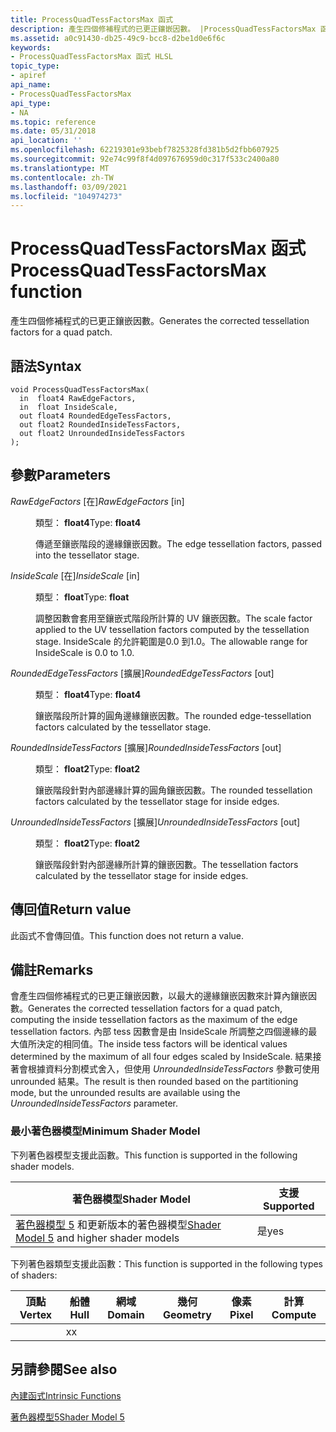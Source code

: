 ```yaml
---
title: ProcessQuadTessFactorsMax 函式
description: 產生四個修補程式的已更正鑲嵌因數。 |ProcessQuadTessFactorsMax 函式
ms.assetid: a0c91430-db25-49c9-bcc8-d2be1d0e6f6c
keywords:
- ProcessQuadTessFactorsMax 函式 HLSL
topic_type:
- apiref
api_name:
- ProcessQuadTessFactorsMax
api_type:
- NA
ms.topic: reference
ms.date: 05/31/2018
api_location: ''
ms.openlocfilehash: 62219301e93bebf7825328fd381b5d2fbb607925
ms.sourcegitcommit: 92e74c99f8f4d097676959d0c317f533c2400a80
ms.translationtype: MT
ms.contentlocale: zh-TW
ms.lasthandoff: 03/09/2021
ms.locfileid: "104974273"
---
```

# <a name="processquadtessfactorsmax-function"></a><span data-ttu-id="6da0d-105">ProcessQuadTessFactorsMax 函式</span><span class="sxs-lookup"><span data-stu-id="6da0d-105">ProcessQuadTessFactorsMax function</span></span>

<span data-ttu-id="6da0d-106">產生四個修補程式的已更正鑲嵌因數。</span><span class="sxs-lookup"><span data-stu-id="6da0d-106">Generates the corrected tessellation factors for a quad patch.</span></span>

## <a name="syntax"></a><span data-ttu-id="6da0d-107">語法</span><span class="sxs-lookup"><span data-stu-id="6da0d-107">Syntax</span></span>

``` syntax
void ProcessQuadTessFactorsMax(
  in  float4 RawEdgeFactors,
  in  float InsideScale,
  out float4 RoundedEdgeTessFactors,
  out float2 RoundedInsideTessFactors,
  out float2 UnroundedInsideTessFactors
);
```

## <a name="parameters"></a><span data-ttu-id="6da0d-108">參數</span><span class="sxs-lookup"><span data-stu-id="6da0d-108">Parameters</span></span>

<dl> <dt>

<span data-ttu-id="6da0d-109">*RawEdgeFactors* \[在\]</span><span class="sxs-lookup"><span data-stu-id="6da0d-109">*RawEdgeFactors* \[in\]</span></span>
</dt> <dd>

<span data-ttu-id="6da0d-110">類型： **float4**</span><span class="sxs-lookup"><span data-stu-id="6da0d-110">Type: **float4**</span></span>

<span data-ttu-id="6da0d-111">傳遞至鑲嵌階段的邊緣鑲嵌因數。</span><span class="sxs-lookup"><span data-stu-id="6da0d-111">The edge tessellation factors, passed into the tessellator stage.</span></span>

</dd> <dt>

<span data-ttu-id="6da0d-112">*InsideScale* \[在\]</span><span class="sxs-lookup"><span data-stu-id="6da0d-112">*InsideScale* \[in\]</span></span>
</dt> <dd>

<span data-ttu-id="6da0d-113">類型： **float**</span><span class="sxs-lookup"><span data-stu-id="6da0d-113">Type: **float**</span></span>

<span data-ttu-id="6da0d-114">調整因數會套用至鑲嵌式階段所計算的 UV 鑲嵌因數。</span><span class="sxs-lookup"><span data-stu-id="6da0d-114">The scale factor applied to the UV tessellation factors computed by the tessellation stage.</span></span> <span data-ttu-id="6da0d-115">InsideScale 的允許範圍是0.0 到1.0。</span><span class="sxs-lookup"><span data-stu-id="6da0d-115">The allowable range for InsideScale is 0.0 to 1.0.</span></span>

</dd> <dt>

<span data-ttu-id="6da0d-116">*RoundedEdgeTessFactors* \[擴展\]</span><span class="sxs-lookup"><span data-stu-id="6da0d-116">*RoundedEdgeTessFactors* \[out\]</span></span>
</dt> <dd>

<span data-ttu-id="6da0d-117">類型： **float4**</span><span class="sxs-lookup"><span data-stu-id="6da0d-117">Type: **float4**</span></span>

<span data-ttu-id="6da0d-118">鑲嵌階段所計算的圓角邊緣鑲嵌因數。</span><span class="sxs-lookup"><span data-stu-id="6da0d-118">The rounded edge-tessellation factors calculated by the tessellator stage.</span></span>

</dd> <dt>

<span data-ttu-id="6da0d-119">*RoundedInsideTessFactors* \[擴展\]</span><span class="sxs-lookup"><span data-stu-id="6da0d-119">*RoundedInsideTessFactors* \[out\]</span></span>
</dt> <dd>

<span data-ttu-id="6da0d-120">類型： **float2**</span><span class="sxs-lookup"><span data-stu-id="6da0d-120">Type: **float2**</span></span>

<span data-ttu-id="6da0d-121">鑲嵌階段針對內部邊緣計算的圓角鑲嵌因數。</span><span class="sxs-lookup"><span data-stu-id="6da0d-121">The rounded tessellation factors calculated by the tessellator stage for inside edges.</span></span>

</dd> <dt>

<span data-ttu-id="6da0d-122">*UnroundedInsideTessFactors* \[擴展\]</span><span class="sxs-lookup"><span data-stu-id="6da0d-122">*UnroundedInsideTessFactors* \[out\]</span></span>
</dt> <dd>

<span data-ttu-id="6da0d-123">類型： **float2**</span><span class="sxs-lookup"><span data-stu-id="6da0d-123">Type: **float2**</span></span>

<span data-ttu-id="6da0d-124">鑲嵌階段針對內部邊緣所計算的鑲嵌因數。</span><span class="sxs-lookup"><span data-stu-id="6da0d-124">The tessellation factors calculated by the tessellator stage for inside edges.</span></span>

</dd> </dl>

## <a name="return-value"></a><span data-ttu-id="6da0d-125">傳回值</span><span class="sxs-lookup"><span data-stu-id="6da0d-125">Return value</span></span>

<span data-ttu-id="6da0d-126">此函式不會傳回值。</span><span class="sxs-lookup"><span data-stu-id="6da0d-126">This function does not return a value.</span></span>

## <a name="remarks"></a><span data-ttu-id="6da0d-127">備註</span><span class="sxs-lookup"><span data-stu-id="6da0d-127">Remarks</span></span>

<span data-ttu-id="6da0d-128">會產生四個修補程式的已更正鑲嵌因數，以最大的邊緣鑲嵌因數來計算內鑲嵌因數。</span><span class="sxs-lookup"><span data-stu-id="6da0d-128">Generates the corrected tessellation factors for a quad patch, computing the inside tessellation factors as the maximum of the edge tessellation factors.</span></span> <span data-ttu-id="6da0d-129">內部 tess 因數會是由 InsideScale 所調整之四個邊緣的最大值所決定的相同值。</span><span class="sxs-lookup"><span data-stu-id="6da0d-129">The inside tess factors will be identical values determined by the maximum of all four edges scaled by InsideScale.</span></span> <span data-ttu-id="6da0d-130">結果接著會根據資料分割模式舍入，但使用 *UnroundedInsideTessFactors* 參數可使用 unrounded 結果。</span><span class="sxs-lookup"><span data-stu-id="6da0d-130">The result is then rounded based on the partitioning mode, but the unrounded results are available using the *UnroundedInsideTessFactors* parameter.</span></span>

### <a name="minimum-shader-model"></a><span data-ttu-id="6da0d-131">最小著色器模型</span><span class="sxs-lookup"><span data-stu-id="6da0d-131">Minimum Shader Model</span></span>

<span data-ttu-id="6da0d-132">下列著色器模型支援此函數。</span><span class="sxs-lookup"><span data-stu-id="6da0d-132">This function is supported in the following shader models.</span></span>



| <span data-ttu-id="6da0d-133">著色器模型</span><span class="sxs-lookup"><span data-stu-id="6da0d-133">Shader Model</span></span>                                                                | <span data-ttu-id="6da0d-134">支援</span><span class="sxs-lookup"><span data-stu-id="6da0d-134">Supported</span></span> |
|-----------------------------------------------------------------------------|-----------|
| <span data-ttu-id="6da0d-135">[著色器模型 5](d3d11-graphics-reference-sm5.md) 和更新版本的著色器模型</span><span class="sxs-lookup"><span data-stu-id="6da0d-135">[Shader Model 5](d3d11-graphics-reference-sm5.md) and higher shader models</span></span> | <span data-ttu-id="6da0d-136">是</span><span class="sxs-lookup"><span data-stu-id="6da0d-136">yes</span></span>       |



 

<span data-ttu-id="6da0d-137">下列著色器類型支援此函數：</span><span class="sxs-lookup"><span data-stu-id="6da0d-137">This function is supported in the following types of shaders:</span></span>



| <span data-ttu-id="6da0d-138">頂點</span><span class="sxs-lookup"><span data-stu-id="6da0d-138">Vertex</span></span> | <span data-ttu-id="6da0d-139">船體</span><span class="sxs-lookup"><span data-stu-id="6da0d-139">Hull</span></span> | <span data-ttu-id="6da0d-140">網域</span><span class="sxs-lookup"><span data-stu-id="6da0d-140">Domain</span></span> | <span data-ttu-id="6da0d-141">幾何</span><span class="sxs-lookup"><span data-stu-id="6da0d-141">Geometry</span></span> | <span data-ttu-id="6da0d-142">像素</span><span class="sxs-lookup"><span data-stu-id="6da0d-142">Pixel</span></span> | <span data-ttu-id="6da0d-143">計算</span><span class="sxs-lookup"><span data-stu-id="6da0d-143">Compute</span></span> |
|--------|------|--------|----------|-------|---------|
|        | <span data-ttu-id="6da0d-144">x</span><span class="sxs-lookup"><span data-stu-id="6da0d-144">x</span></span>    |        |          |       |         |



 

## <a name="see-also"></a><span data-ttu-id="6da0d-145">另請參閱</span><span class="sxs-lookup"><span data-stu-id="6da0d-145">See also</span></span>

<dl> <dt>

[<span data-ttu-id="6da0d-146">內建函式</span><span class="sxs-lookup"><span data-stu-id="6da0d-146">Intrinsic Functions</span></span>](dx-graphics-hlsl-intrinsic-functions.md)
</dt> <dt>

[<span data-ttu-id="6da0d-147">著色器模型5</span><span class="sxs-lookup"><span data-stu-id="6da0d-147">Shader Model 5</span></span>](d3d11-graphics-reference-sm5.md)
</dt> </dl>

 

 




